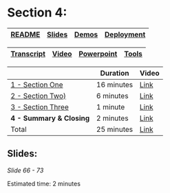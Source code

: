 # Section 4:

| [README](/ops30/README.md) | [Slides](/ops30/slides/README.md) | [Demos](/ops30/demos/README.md) | [Deployment](/ops30/deployment/README.md) | 
|--------|-------|------------|-----------|

| [Transcript](../../script/ops30_Speaking_Script.md) | [Video](https://globaleventcdn.blob.core.windows.net/assets/ops/ops30/video/02_Presentation_Section_One.mp4) | [Powerpoint](https://globaleventcdn.blob.core.windows.net/assets/ops/ops30/slides/ops30_Responding_to_Incidents_Oct3.pptx) | [Tools](/ops30/tools/README.md) |
|------------|-------|------------|-------|

|   | Duration | Video |
|----------|----------|-------|
|[1 - Section One](../../section/01/README.md)|16 minutes |[Link](https://globaleventcdn.blob.core.windows.net/assets/ops/ops30/video/02_Presentation_Section_One.mp4)
|[2 - Section Two)](../../section/02/README.md)|6 minutes  |[Link](https://globaleventcdn.blob.core.windows.net/assets/ops/ops30/video/02_Presentation_Section_Two.mp4)
|[3 - Section Three ](../../section/03/README.md)|1 minute   |[Link](https://globaleventcdn.blob.core.windows.net/assets/ops/ops30/video/02_Presentation_Section_Three.mp4)
|**4 - Summary & Closing**|2 minutes  |[Link](https://globaleventcdn.blob.core.windows.net/assets/ops/ops30/video/02_Presentation_Section_Four.mp4)
|Total       |25 minutes|[Link](https://globaleventcdn.blob.core.windows.net/assets/ops/ops30/video/ops30_Final_Full.mp4)

## Slides:

*Slide 66 - 73*

Estimated time: 2 minutes


        